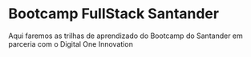 # Bootcamp FullStack Santander
Aqui faremos as trilhas de aprendizado do Bootcamp do Santander em parceria com o Digital One Innovation
